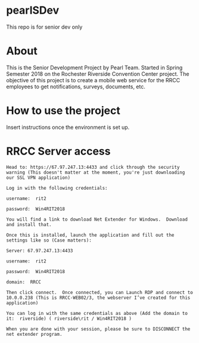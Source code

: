 # pearlSDev
This repo is for senior dev only

# About
This is the Senior Development Project by Pearl Team. Started in Spring Semester 2018 on the Rochester Riverside Convention Center project. The objective of this project is to create a mobile web service for the RRCC employees to get notifications, surveys, documents, etc.

# How to use the project
Insert instructions once the environment is set up.


# RRCC Server access
    Head to: https://67.97.247.13:4433 and click through the security warning (This doesn't matter at the moment, you're just downloading our SSL VPN application)
    
    Log in with the following credentials:

    username:  rit2

    password:  Win4RIT2018

    You will find a link to download Net Extender for Windows.  Download and install that.

    Once this is installed, launch the application and fill out the settings like so (Case matters):

    Server: 67.97.247.13:4433

    username:  rit2

    password:  Win4RIT2018

    domain:  RRCC

    Then click connect.  Once connected, you can Launch RDP and connect to 10.0.0.238 (This is RRCC-WEB02/3, the webserver I’ve created for this application)

    You can log in with the same credentials as above (Add the domain to it:  riverside) ( riverside\rit / Win4RIT2018 )

    When you are done with your session, please be sure to DISCONNECT the net extender program.